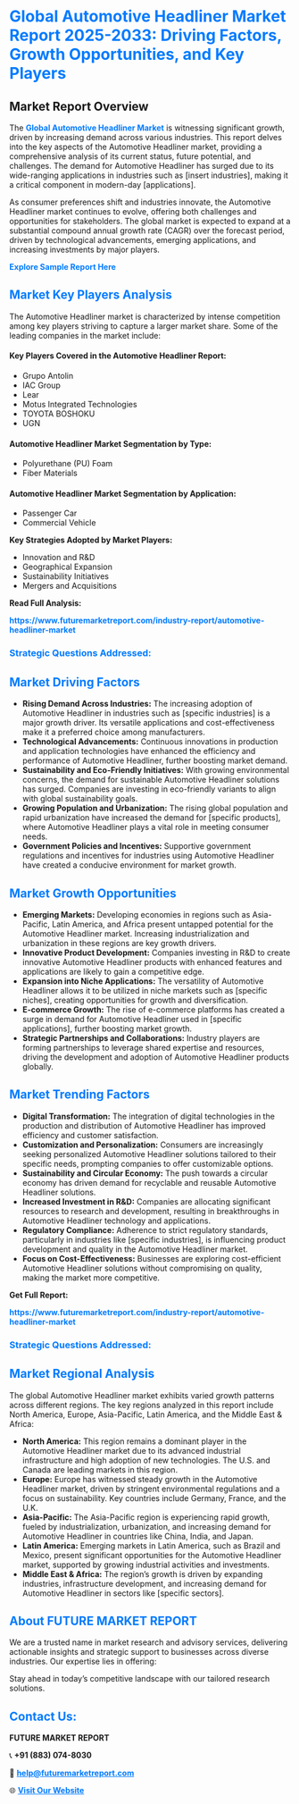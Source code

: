 <h1 style="color: #007BFF;">Global Automotive Headliner Market Report 2025-2033: Driving Factors, Growth Opportunities, and Key Players</h1>

<section id="overview">
<h2>Market Report Overview</h2>
<p>The <a href="https://www.futuremarketreport.com/industry-report/automotive-headliner-market" style="color: #007BFF; text-decoration: none;"><strong>Global Automotive Headliner Market</strong></a> is witnessing significant growth, driven by increasing demand across various industries. This report delves into the key aspects of the Automotive Headliner market, providing a comprehensive analysis of its current status, future potential, and challenges. The demand for Automotive Headliner has surged due to its wide-ranging applications in industries such as [insert industries], making it a critical component in modern-day [applications].</p>
<p>As consumer preferences shift and industries innovate, the Automotive Headliner market continues to evolve, offering both challenges and opportunities for stakeholders. The global market is expected to expand at a substantial compound annual growth rate (CAGR) over the forecast period, driven by technological advancements, emerging applications, and increasing investments by major players.</p>
</section>

<section id="overview">
<p><a href="https://www.futuremarketreport.com/request-sample/reportId=85189" style="color: #007BFF; text-decoration: none;"><strong>Explore Sample Report Here</strong></a></p>
</section>

<section id="key-players">
<h2 style="color: #007BFF;">Market Key Players Analysis</h2>
<p>The Automotive Headliner market is characterized by intense competition among key players striving to capture a larger market share. Some of the leading companies in the market include:</p>
<h4>Key Players Covered in the Automotive Headliner Report:</h4>
<ul><li>Grupo Antolin</li><li>IAC Group</li><li>Lear</li><li>Motus Integrated Technologies</li><li>TOYOTA BOSHOKU</li><li>UGN</li></ul>
<h4>Automotive Headliner Market Segmentation by Type:</h4>
<ul><li>Polyurethane (PU) Foam</li><li>Fiber Materials</li></ul>

<h4>Automotive Headliner Market Segmentation by Application:</h4>
<ul><li>Passenger Car</li><li>Commercial Vehicle</li></ul>
<p><strong>Key Strategies Adopted by Market Players:</strong></p>
<ul>
<li>Innovation and R&D</li>
<li>Geographical Expansion</li>
<li>Sustainability Initiatives</li>
<li>Mergers and Acquisitions</li>
</ul>
</section>

<section>
<p><strong>Read Full Analysis: </strong></p><a href="https://www.futuremarketreport.com/industry-report/automotive-headliner-market" style="color: #007BFF; text-decoration: none;"><strong>https://www.futuremarketreport.com/industry-report/automotive-headliner-market</strong></a>
<h3 style="color: #007BFF;">Strategic Questions Addressed:</h3>
</section>

<section id="driving-factors">
<h2 style="color: #007BFF;">Market Driving Factors</h2>
<ul>
<li><strong>Rising Demand Across Industries:</strong> The increasing adoption of Automotive Headliner in industries such as [specific industries] is a major growth driver. Its versatile applications and cost-effectiveness make it a preferred choice among manufacturers.</li>
<li><strong>Technological Advancements:</strong> Continuous innovations in production and application technologies have enhanced the efficiency and performance of Automotive Headliner, further boosting market demand.</li>
<li><strong>Sustainability and Eco-Friendly Initiatives:</strong> With growing environmental concerns, the demand for sustainable Automotive Headliner solutions has surged. Companies are investing in eco-friendly variants to align with global sustainability goals.</li>
<li><strong>Growing Population and Urbanization:</strong> The rising global population and rapid urbanization have increased the demand for [specific products], where Automotive Headliner plays a vital role in meeting consumer needs.</li>
<li><strong>Government Policies and Incentives:</strong> Supportive government regulations and incentives for industries using Automotive Headliner have created a conducive environment for market growth.</li>
</ul>
</section>

<section id="growth-opportunities">
<h2 style="color: #007BFF;">Market Growth Opportunities</h2>
<ul>
<li><strong>Emerging Markets:</strong> Developing economies in regions such as Asia-Pacific, Latin America, and Africa present untapped potential for the Automotive Headliner market. Increasing industrialization and urbanization in these regions are key growth drivers.</li>
<li><strong>Innovative Product Development:</strong> Companies investing in R&D to create innovative Automotive Headliner products with enhanced features and applications are likely to gain a competitive edge.</li>
<li><strong>Expansion into Niche Applications:</strong> The versatility of Automotive Headliner allows it to be utilized in niche markets such as [specific niches], creating opportunities for growth and diversification.</li>
<li><strong>E-commerce Growth:</strong> The rise of e-commerce platforms has created a surge in demand for Automotive Headliner used in [specific applications], further boosting market growth.</li>
<li><strong>Strategic Partnerships and Collaborations:</strong> Industry players are forming partnerships to leverage shared expertise and resources, driving the development and adoption of Automotive Headliner products globally.</li>
</ul>
</section>

<section id="trending-factors">
<h2 style="color: #007BFF;">Market Trending Factors</h2>
<ul>
<li><strong>Digital Transformation:</strong> The integration of digital technologies in the production and distribution of Automotive Headliner has improved efficiency and customer satisfaction.</li>
<li><strong>Customization and Personalization:</strong> Consumers are increasingly seeking personalized Automotive Headliner solutions tailored to their specific needs, prompting companies to offer customizable options.</li>
<li><strong>Sustainability and Circular Economy:</strong> The push towards a circular economy has driven demand for recyclable and reusable Automotive Headliner solutions.</li>
<li><strong>Increased Investment in R&D:</strong> Companies are allocating significant resources to research and development, resulting in breakthroughs in Automotive Headliner technology and applications.</li>
<li><strong>Regulatory Compliance:</strong> Adherence to strict regulatory standards, particularly in industries like [specific industries], is influencing product development and quality in the Automotive Headliner market.</li>
<li><strong>Focus on Cost-Effectiveness:</strong> Businesses are exploring cost-efficient Automotive Headliner solutions without compromising on quality, making the market more competitive.</li>
</ul>
</section>

<section>
<p><strong>Get Full Report: </strong></p><a href="https://www.futuremarketreport.com/industry-report/automotive-headliner-market" style="color: #007BFF; text-decoration: none;"><strong>https://www.futuremarketreport.com/industry-report/automotive-headliner-market</strong></a>
<h3 style="color: #007BFF;">Strategic Questions Addressed:</h3>
</section>


<section id="regional-analysis">
<h2 style="color: #007BFF;">Market Regional Analysis</h2>
<p>The global Automotive Headliner market exhibits varied growth patterns across different regions. The key regions analyzed in this report include North America, Europe, Asia-Pacific, Latin America, and the Middle East & Africa:</p>
<ul>
<li><strong>North America:</strong> This region remains a dominant player in the Automotive Headliner market due to its advanced industrial infrastructure and high adoption of new technologies. The U.S. and Canada are leading markets in this region.</li>
<li><strong>Europe:</strong> Europe has witnessed steady growth in the Automotive Headliner market, driven by stringent environmental regulations and a focus on sustainability. Key countries include Germany, France, and the U.K.</li>
<li><strong>Asia-Pacific:</strong> The Asia-Pacific region is experiencing rapid growth, fueled by industrialization, urbanization, and increasing demand for Automotive Headliner in countries like China, India, and Japan.</li>
<li><strong>Latin America:</strong> Emerging markets in Latin America, such as Brazil and Mexico, present significant opportunities for the Automotive Headliner market, supported by growing industrial activities and investments.</li>
<li><strong>Middle East & Africa:</strong> The region’s growth is driven by expanding industries, infrastructure development, and increasing demand for Automotive Headliner in sectors like [specific sectors].</li>
</ul>
</section>

<footer>
<h2 style="color: #007BFF;">About FUTURE MARKET REPORT</h2>
<p>We are a trusted name in market research and advisory services, delivering actionable insights and strategic support to businesses across diverse industries. Our expertise lies in offering:</p>

<p>Stay ahead in today’s competitive landscape with our tailored research solutions.</p>

<h2 style="color: #007BFF;">Contact Us:</h2>
<p><strong>FUTURE MARKET REPORT</strong></p>
<p>📞 <strong>+91 (883) 074-8030</strong></p>
<p>📧 <strong><a href="mailto:help@futuremarketreport.com" style="color: #007BFF;">help@futuremarketreport.com</a></strong></p>
<p>🌐 <strong><a href="https://www.futuremarketreport.com/" style="color: #007BFF;">Visit Our Website</a></strong></p>
</footer>